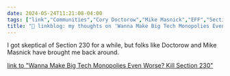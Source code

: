 ```yaml
---
date: 2024-05-24T11:21:08-04:00
tags: ["link","Communities","Cory Doctorow","Mike Masnick","EFF","Section 230"]
title: "🔗 linkblog: my thoughts on 'Wanna Make Big Tech Monopolies Even Worse? Kill Section 230'"
---
```

I got skeptical of Section 230 for a while, but folks like Doctorow and Mike Masnick have brought me back around.

[link to "Wanna Make Big Tech Monopolies Even Worse? Kill Section 230"](https://www.eff.org/deeplinks/2024/05/wanna-make-big-tech-monopolies-even-worse-kill-section-230)